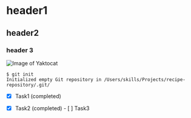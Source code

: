 # header1

## header2

### header 3

![Image of Yaktocat](https://octodex.github.com/images/yaktocat.png)

```
$ git init
Initialized empty Git repository in /Users/skills/Projects/recipe-repository/.git/
```


- [x] Task1 (completed)
- [x] Task2 (completed)
- [ ] Task3


